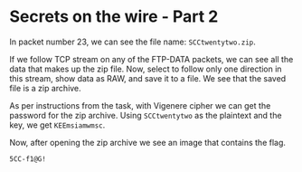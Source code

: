 # Secrets on the wire - Part 2

In packet number 23, we can see the file name: `SCCtwentytwo.zip`.

If we follow TCP stream on any of the FTP-DATA packets, we can see all the data that makes up the zip file.
Now, select to follow only one direction in this stream, show data as RAW, and save it to a file.
We see that the saved file is a zip archive.

As per instructions from the task, with Vigenere cipher we can get the password for the zip archive.
Using `SCCtwentytwo` as the plaintext and the key, we get `KEEmsiamwmsc`.

Now, after opening the zip archive we see an image that contains the flag.

`5CC-f1@G!`
